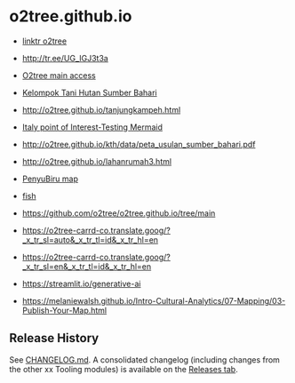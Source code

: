 # o2tree.github.io

- [linktr o2tree](http://linktr.ee/o2tr)
- http://tr.ee/UG_IGJ3t3a
- [O2tree main access](http://o2tree.carrd.co)
- [Kelompok Tani Hutan Sumber Bahari](http://o2tree.github.io/KTHSumberBahari.html)
- http://o2tree.github.io/tanjungkampeh.html
- [Italy point of Interest-Testing Mermaid](http://o2tree.github.io/italy.html)


- http://o2tree.github.io/kth/data/peta_usulan_sumber_bahari.pdf
- http://o2tree.github.io/lahanrumah3.html
- [PenyuBiru map](http://o2tree.github.io/penyubiru.html)
- [fish](http://o2tree.github.io/fish.html)

- https://github.com/o2tree/o2tree.github.io/tree/main
- https://o2tree-carrd-co.translate.goog/?_x_tr_sl=auto&_x_tr_tl=id&_x_tr_hl=en
- https://o2tree-carrd-co.translate.goog/?_x_tr_sl=en&_x_tr_tl=id&_x_tr_hl=en
- https://streamlit.io/generative-ai

- https://melaniewalsh.github.io/Intro-Cultural-Analytics/07-Mapping/03-Publish-Your-Map.html

## Release History

See [CHANGELOG.md](CHANGELOG.md).
A consolidated changelog (including changes from the other xx Tooling modules) is available on the [Releases tab](https://github.com/o2tree/releases).
